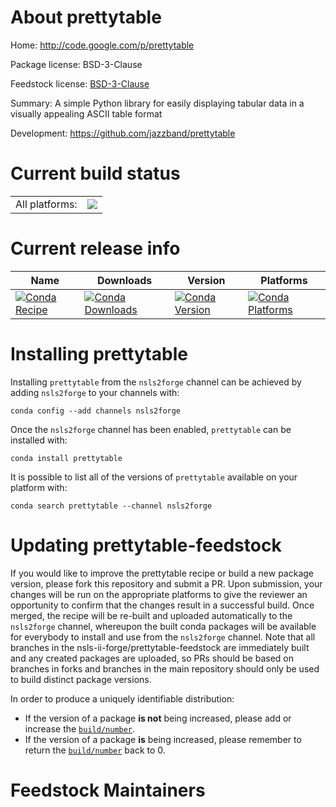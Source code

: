 About prettytable
=================

Home: http://code.google.com/p/prettytable

Package license: BSD-3-Clause

Feedstock license: [BSD-3-Clause](https://github.com/nsls-ii-forge/prettytable-feedstock/blob/master/LICENSE.txt)

Summary: A simple Python library for easily displaying tabular data in a visually appealing ASCII table format

Development: https://github.com/jazzband/prettytable

Current build status
====================


<table><tr><td>All platforms:</td>
    <td>
      <a href="https://dev.azure.com/nsls2forge/nsls2forge/_build/latest?definitionId=21&branchName=master">
        <img src="https://dev.azure.com/nsls2forge/nsls2forge/_apis/build/status/prettytable-feedstock?branchName=master">
      </a>
    </td>
  </tr>
</table>

Current release info
====================

| Name | Downloads | Version | Platforms |
| --- | --- | --- | --- |
| [![Conda Recipe](https://img.shields.io/badge/recipe-prettytable-green.svg)](https://anaconda.org/nsls2forge/prettytable) | [![Conda Downloads](https://img.shields.io/conda/dn/nsls2forge/prettytable.svg)](https://anaconda.org/nsls2forge/prettytable) | [![Conda Version](https://img.shields.io/conda/vn/nsls2forge/prettytable.svg)](https://anaconda.org/nsls2forge/prettytable) | [![Conda Platforms](https://img.shields.io/conda/pn/nsls2forge/prettytable.svg)](https://anaconda.org/nsls2forge/prettytable) |

Installing prettytable
======================

Installing `prettytable` from the `nsls2forge` channel can be achieved by adding `nsls2forge` to your channels with:

```
conda config --add channels nsls2forge
```

Once the `nsls2forge` channel has been enabled, `prettytable` can be installed with:

```
conda install prettytable
```

It is possible to list all of the versions of `prettytable` available on your platform with:

```
conda search prettytable --channel nsls2forge
```




Updating prettytable-feedstock
==============================

If you would like to improve the prettytable recipe or build a new
package version, please fork this repository and submit a PR. Upon submission,
your changes will be run on the appropriate platforms to give the reviewer an
opportunity to confirm that the changes result in a successful build. Once
merged, the recipe will be re-built and uploaded automatically to the
`nsls2forge` channel, whereupon the built conda packages will be available for
everybody to install and use from the `nsls2forge` channel.
Note that all branches in the nsls-ii-forge/prettytable-feedstock are
immediately built and any created packages are uploaded, so PRs should be based
on branches in forks and branches in the main repository should only be used to
build distinct package versions.

In order to produce a uniquely identifiable distribution:
 * If the version of a package **is not** being increased, please add or increase
   the [``build/number``](https://conda.io/docs/user-guide/tasks/build-packages/define-metadata.html#build-number-and-string).
 * If the version of a package **is** being increased, please remember to return
   the [``build/number``](https://conda.io/docs/user-guide/tasks/build-packages/define-metadata.html#build-number-and-string)
   back to 0.

Feedstock Maintainers
=====================


